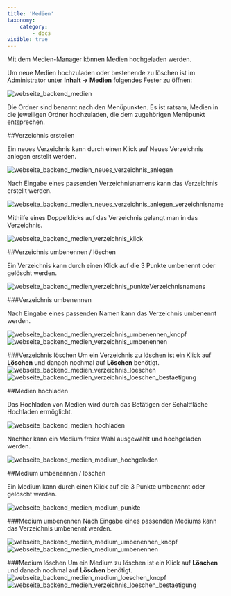 ```yaml
---
title: 'Medien'
taxonomy:
    category:
        - docs
visible: true
---
```


Mit dem Medien-Manager können Medien hochgeladen werden.

Um neue Medien hochzuladen oder bestehende zu löschen ist im Administrator unter **Inhalt → Medien** folgendes Fester zu öffnen:

![webseite_backend_medien](../../images/webseite_backend_medien_j4.png)

Die Ordner sind benannt nach den Menüpunkten. Es ist ratsam, Medien in die jeweiligen Ordner hochzuladen, die dem zugehörigen Menüpunkt entsprechen.

##Verzeichnis erstellen

Ein neues Verzeichnis kann durch einen Klick auf <span class="btn-lupo">Neues Verzeichnis anlegen</span> erstellt werden.

![webseite_backend_medien_neues_verzeichnis_anlegen](../../images/webseite_backend_medien_neues_verzeichnis_anlegen_j4.png)

Nach Eingabe eines passenden Verzeichnisnamens kann das Verzeichnis erstellt werden.

![webseite_backend_medien_neues_verzeichnis_anlegen_verzeichnisname](../../images/webseite_backend_medien_neues_verzeichnis_anlegen_verzeichnisname_j4.png)

Mithilfe eines Doppelklicks auf das Verzeichnis gelangt man in das Verzeichnis.

![webseite_backend_medien_verzeichnis_klick](../../images/webseite_backend_medien_verzeichnis_klick_j4.png)

##Verzeichnis umbenennen / löschen

Ein Verzeichnis kann durch einen Klick auf die 3 Punkte umbenennt oder gelöscht werden.

![webseite_backend_medien_verzeichnis_punkte](../../images/webseite_backend_medien_verzeichnis_punkte_j4.png)Verzeichnisnamens


###Verzeichnis umbenennen

Nach Eingabe eines passenden Namen kann das Verzeichnis umbenennt werden.

![webseite_backend_medien_verzeichnis_umbenennen_knopf](../../images/webseite_backend_medien_verzeichnis_umbenennen_knopf_j4.png)
![webseite_backend_medien_verzeichnis_umbenennen](../../images/webseite_backend_medien_verzeichnis_umbenennen_j4.png)

###Verzeichnis löschen
Um ein Verzeichnis zu löschen ist ein Klick auf **Löschen** und danach nochmal auf **Löschen** benötigt.
![webseite_backend_medien_verzeichnis_loeschen](../../images/webseite_backend_medien_verzeichnis_loeschen_j4.png)
![webseite_backend_medien_verzeichnis_loeschen_bestaetigung](../../images/webseite_backend_medien_verzeichnis_loeschen_bestaetigung_j4.png)

##Medien hochladen

Das Hochladen von Medien wird durch das Betätigen der Schaltfläche <span class="btn-lupo">Hochladen</span> ermöglicht.

![webseite_backend_medien_hochladen](../../images/webseite_backend_medien_hochladen_j4.png)

Nachher kann ein Medium freier Wahl ausgewählt und hochgeladen werden.

![webseite_backend_medien_medium_hochgeladen](../../images/webseite_backend_medien_medium_hochgeladen_j4.png)


##Medium umbenennen / löschen

Ein Medium kann durch einen Klick auf die 3 Punkte umbenennt oder gelöscht werden.

![webseite_backend_medien_medium_punkte](../../images/webseite_backend_medien_medium_punkte_j4.png)

###Medium umbenennen
Nach Eingabe eines passenden Mediums kann das Verzeichnis umbenennt werden.

![webseite_backend_medien_medium_umbenennen_knopf](../../images/webseite_backend_medien_medium_umbenennen_knopf_j4.png)
![webseite_backend_medien_medium_umbenennen](../../images/webseite_backend_medien_medium_umbenennen_j4.png)

###Medium löschen
Um ein Medium zu löschen ist ein Klick auf **Löschen** und danach nochmal auf **Löschen** benötigt.
![webseite_backend_medien_medium_loeschen_knopf](../../images/webseite_backend_medien_medium_loeschen_knopf_j4.png)
![webseite_backend_medien_verzeichnis_loeschen_bestaetigung](../../images/webseite_backend_medien_medium_loeschen_knopf_bestaetigung_j4.png)
